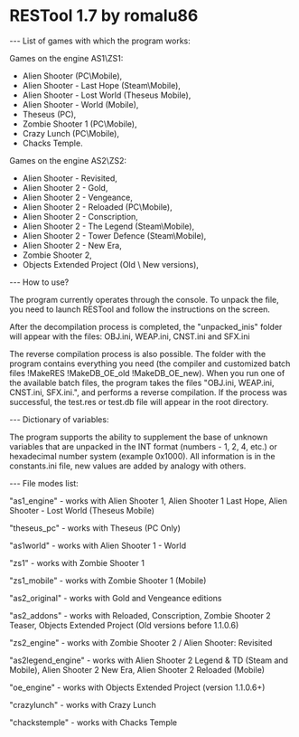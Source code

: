 # RESTool 1.7 by romalu86
--- List of games with which the program works:

Games on the engine AS1\ZS1:
- Alien Shooter (PC\Mobile),
- Alien Shooter - Last Hope (Steam\Mobile),
- Alien Shooter - Lost World (Theseus Mobile),
- Alien Shooter - World (Mobile),
- Theseus (PC),
- Zombie Shooter 1 (PC\Mobile),
- Crazy Lunch (PC\Mobile),
- Chacks Temple.

Games on the engine AS2\ZS2:
- Alien Shooter - Revisited,
- Alien Shooter 2 - Gold,
- Alien Shooter 2 - Vengeance,
- Alien Shooter 2 - Reloaded (PC\Mobile),
- Alien Shooter 2 - Conscription,
- Alien Shooter 2 - The Legend (Steam\Mobile),
- Alien Shooter 2 - Tower Defence (Steam\Mobile),
- Alien Shooter 2 - New Era,
- Zombie Shooter 2,
- Objects Extended Project (Old \ New versions),

--- How to use?

The program currently operates through the console. To unpack the file, you need to launch RESTool and follow the instructions on the screen.

After the decompilation process is completed, the "unpacked_inis" folder will appear with the files: OBJ.ini, WEAP.ini, CNST.ini and SFX.ini

The reverse compilation process is also possible. The folder with the program contains everything you need (the compiler and customized batch files !MakeRES !MakeDB_OE_old !MakeDB_OE_new).
When you run one of the available batch files, the program takes the files "OBJ.ini, WEAP.ini, CNST.ini, SFX.ini.", and performs a reverse compilation.
If the process was successful, the test.res or test.db file will appear in the root directory.

--- Dictionary of variables:

The program supports the ability to supplement the base of unknown variables that are unpacked in the INT format (numbers - 1, 2, 4, etc.) or hexadecimal number system (example 0x1000). All information is in the constants.ini file, new values ​​are added by analogy with others.

--- File modes list:

"as1_engine" - works with Alien Shooter 1, Alien Shooter 1 Last Hope, Alien Shooter - Lost World (Theseus Mobile) 

"theseus_pc" - works with Theseus (PC Only)

"as1world" - works with Alien Shooter 1 - World

"zs1" - works with Zombie Shooter 1

"zs1_mobile" - works with Zombie Shooter 1 (Mobile)

"as2_original" - works with Gold and Vengeance editions

"as2_addons" - works with Reloaded, Conscription, Zombie Shooter 2 Teaser, Objects Extended Project (Old versions before 1.1.0.6)

"zs2_engine" - works with Zombie Shooter 2 / Alien Shooter: Revisited

"as2legend_engine" - works with Alien Shooter 2 Legend & TD (Steam and Mobile), Alien Shooter 2 New Era, Alien Shooter 2 Reloaded (Mobile)

"oe_engine" - works with Objects Extended Project (version 1.1.0.6+)

"crazylunch" - works with Crazy Lunch

"chackstemple" - works with Chacks Temple
